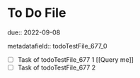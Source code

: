 # To Do File

due:: 2022-09-08

metadatafield:: todoTestFile_677\_0

- [ ] Task of todoTestFile_677 1 [[Query me]]
- [ ] Task of todoTestFile_677 2
